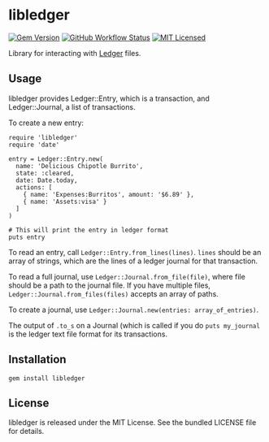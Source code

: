 libledger
=========

[![Gem Version](https://img.shields.io/gem/v/libledger.svg)](https://rubygems.org/gems/libledger)
[![GitHub Workflow Status](https://img.shields.io/github/actions/workflow/status/akerl/libledger/build.yml?branch=main)](https://github.com/akerl/libledger/actions)
[![MIT Licensed](https://img.shields.io/badge/license-MIT-green.svg)](https://tldrlegal.com/license/mit-license)

Library for interacting with [Ledger](http://www.ledger-cli.org/) files.

## Usage

libledger provides Ledger::Entry, which is a transaction, and Ledger::Journal, a list of transactions.

To create a new entry:

```
require 'libledger'
require 'date'

entry = Ledger::Entry.new(
  name: 'Delicious Chipotle Burrito',
  state: :cleared,
  date: Date.today,
  actions: [
    { name: 'Expenses:Burritos', amount: '$6.89' },
    { name: 'Assets:visa' }
  ]
)

# This will print the entry in ledger format
puts entry
```

To read an entry, call `Ledger::Entry.from_lines(lines)`. `lines` should be an array of strings, which are the lines of a ledger journal for that transaction.

To read a full journal, use `Ledger::Journal.from_file(file)`, where file should be a path to the journal file. If you have multiple files, `Ledger::Journal.from_files(files)` accepts an array of paths.

To create a journal, use `Ledger::Journal.new(entries: array_of_entries)`.

The output of `.to_s` on a Journal (which is called if you do `puts my_journal` is the ledger text file format for its transactions.

## Installation

    gem install libledger

## License

libledger is released under the MIT License. See the bundled LICENSE file for details.

